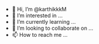 - 👋 Hi, I’m @karthikkkM
- 👀 I’m interested in ...
- 🌱 I’m currently learning ...
- 💞️ I’m looking to collaborate on ...
- 📫 How to reach me ...

<!---
karthikkkM/karthikkkM is a ✨ special ✨ repository because its `README.md` (this file) appears on your GitHub profile.
You can click the Preview link to take a look at your changes.
--->
